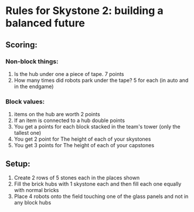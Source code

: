 # Rules for Skystone 2: building a balanced future

## Scoring:

### Non-block things:

1) Is the hub under one a piece of tape. 7 points
2) How many times did robots park under the tape? 5 for each (in auto and in the endgame)

### Block values:

1) items on the hub  are worth 2 points
2) If an item is connected to a hub double points
3) You get a points for each block stacked in the team's tower (only the tallest one)
4) You get 2 point for The height of each of your skystones
5) You get 3 points for The height of each of your capstones


## Setup:
1) Create 2 rows of 5 stones each in the places shown
2) Fill the brick hubs with 1 skystone each and then fill each one equally with normal bricks
3) Place 4 robots onto the field touching one of the glass panels and not in any block hubs
